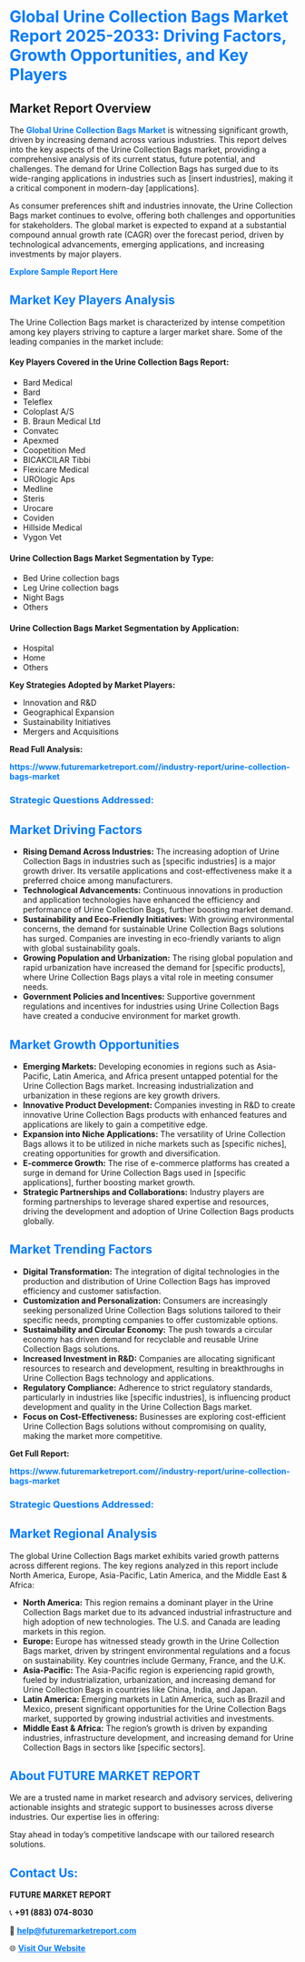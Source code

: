<h1 style="color: #007BFF;">Global Urine Collection Bags Market Report 2025-2033: Driving Factors, Growth Opportunities, and Key Players</h1>

<section id="overview">
<h2>Market Report Overview</h2>
<p>The <a href="https://www.futuremarketreport.com//industry-report/urine-collection-bags-market" style="color: #007BFF; text-decoration: none;"><strong>Global Urine Collection Bags Market</strong></a> is witnessing significant growth, driven by increasing demand across various industries. This report delves into the key aspects of the Urine Collection Bags market, providing a comprehensive analysis of its current status, future potential, and challenges. The demand for Urine Collection Bags has surged due to its wide-ranging applications in industries such as [insert industries], making it a critical component in modern-day [applications].</p>
<p>As consumer preferences shift and industries innovate, the Urine Collection Bags market continues to evolve, offering both challenges and opportunities for stakeholders. The global market is expected to expand at a substantial compound annual growth rate (CAGR) over the forecast period, driven by technological advancements, emerging applications, and increasing investments by major players.</p>
</section>

<section id="overview">
<p><a href="https://www.futuremarketreport.com//request-sample/reportId=84286" style="color: #007BFF; text-decoration: none;"><strong>Explore Sample Report Here</strong></a></p>
</section>

<section id="key-players">
<h2 style="color: #007BFF;">Market Key Players Analysis</h2>
<p>The Urine Collection Bags market is characterized by intense competition among key players striving to capture a larger market share. Some of the leading companies in the market include:</p>
<h4>Key Players Covered in the Urine Collection Bags Report:</h4>
<ul><li>Bard Medical</li><li>Bard</li><li>Teleflex</li><li>Coloplast A/S</li><li>B. Braun Medical Ltd</li><li>Convatec</li><li>Apexmed</li><li>Coopetition Med</li><li>BICAKCILAR Tibbi</li><li>Flexicare Medical</li><li>UROlogic Aps</li><li>Medline</li><li>Steris</li><li>Urocare</li><li>Coviden</li><li>Hillside Medical</li><li>Vygon Vet</li></ul>
<h4>Urine Collection Bags Market Segmentation by Type:</h4>
<ul><li>Bed Urine collection bags</li><li>Leg Urine collection bags</li><li>Night Bags</li><li>Others</li></ul>

<h4>Urine Collection Bags Market Segmentation by Application:</h4>
<ul><li>Hospital</li><li>Home</li><li>Others</li></ul>
<p><strong>Key Strategies Adopted by Market Players:</strong></p>
<ul>
<li>Innovation and R&D</li>
<li>Geographical Expansion</li>
<li>Sustainability Initiatives</li>
<li>Mergers and Acquisitions</li>
</ul>
</section>

<section>
<p><strong>Read Full Analysis: </strong></p><a href="https://www.futuremarketreport.com//industry-report/urine-collection-bags-market" style="color: #007BFF; text-decoration: none;"><strong>https://www.futuremarketreport.com//industry-report/urine-collection-bags-market</strong></a>
<h3 style="color: #007BFF;">Strategic Questions Addressed:</h3>
</section>

<section id="driving-factors">
<h2 style="color: #007BFF;">Market Driving Factors</h2>
<ul>
<li><strong>Rising Demand Across Industries:</strong> The increasing adoption of Urine Collection Bags in industries such as [specific industries] is a major growth driver. Its versatile applications and cost-effectiveness make it a preferred choice among manufacturers.</li>
<li><strong>Technological Advancements:</strong> Continuous innovations in production and application technologies have enhanced the efficiency and performance of Urine Collection Bags, further boosting market demand.</li>
<li><strong>Sustainability and Eco-Friendly Initiatives:</strong> With growing environmental concerns, the demand for sustainable Urine Collection Bags solutions has surged. Companies are investing in eco-friendly variants to align with global sustainability goals.</li>
<li><strong>Growing Population and Urbanization:</strong> The rising global population and rapid urbanization have increased the demand for [specific products], where Urine Collection Bags plays a vital role in meeting consumer needs.</li>
<li><strong>Government Policies and Incentives:</strong> Supportive government regulations and incentives for industries using Urine Collection Bags have created a conducive environment for market growth.</li>
</ul>
</section>

<section id="growth-opportunities">
<h2 style="color: #007BFF;">Market Growth Opportunities</h2>
<ul>
<li><strong>Emerging Markets:</strong> Developing economies in regions such as Asia-Pacific, Latin America, and Africa present untapped potential for the Urine Collection Bags market. Increasing industrialization and urbanization in these regions are key growth drivers.</li>
<li><strong>Innovative Product Development:</strong> Companies investing in R&D to create innovative Urine Collection Bags products with enhanced features and applications are likely to gain a competitive edge.</li>
<li><strong>Expansion into Niche Applications:</strong> The versatility of Urine Collection Bags allows it to be utilized in niche markets such as [specific niches], creating opportunities for growth and diversification.</li>
<li><strong>E-commerce Growth:</strong> The rise of e-commerce platforms has created a surge in demand for Urine Collection Bags used in [specific applications], further boosting market growth.</li>
<li><strong>Strategic Partnerships and Collaborations:</strong> Industry players are forming partnerships to leverage shared expertise and resources, driving the development and adoption of Urine Collection Bags products globally.</li>
</ul>
</section>

<section id="trending-factors">
<h2 style="color: #007BFF;">Market Trending Factors</h2>
<ul>
<li><strong>Digital Transformation:</strong> The integration of digital technologies in the production and distribution of Urine Collection Bags has improved efficiency and customer satisfaction.</li>
<li><strong>Customization and Personalization:</strong> Consumers are increasingly seeking personalized Urine Collection Bags solutions tailored to their specific needs, prompting companies to offer customizable options.</li>
<li><strong>Sustainability and Circular Economy:</strong> The push towards a circular economy has driven demand for recyclable and reusable Urine Collection Bags solutions.</li>
<li><strong>Increased Investment in R&D:</strong> Companies are allocating significant resources to research and development, resulting in breakthroughs in Urine Collection Bags technology and applications.</li>
<li><strong>Regulatory Compliance:</strong> Adherence to strict regulatory standards, particularly in industries like [specific industries], is influencing product development and quality in the Urine Collection Bags market.</li>
<li><strong>Focus on Cost-Effectiveness:</strong> Businesses are exploring cost-efficient Urine Collection Bags solutions without compromising on quality, making the market more competitive.</li>
</ul>
</section>

<section>
<p><strong>Get Full Report: </strong></p><a href="https://www.futuremarketreport.com//industry-report/urine-collection-bags-market" style="color: #007BFF; text-decoration: none;"><strong>https://www.futuremarketreport.com//industry-report/urine-collection-bags-market</strong></a>
<h3 style="color: #007BFF;">Strategic Questions Addressed:</h3>
</section>


<section id="regional-analysis">
<h2 style="color: #007BFF;">Market Regional Analysis</h2>
<p>The global Urine Collection Bags market exhibits varied growth patterns across different regions. The key regions analyzed in this report include North America, Europe, Asia-Pacific, Latin America, and the Middle East & Africa:</p>
<ul>
<li><strong>North America:</strong> This region remains a dominant player in the Urine Collection Bags market due to its advanced industrial infrastructure and high adoption of new technologies. The U.S. and Canada are leading markets in this region.</li>
<li><strong>Europe:</strong> Europe has witnessed steady growth in the Urine Collection Bags market, driven by stringent environmental regulations and a focus on sustainability. Key countries include Germany, France, and the U.K.</li>
<li><strong>Asia-Pacific:</strong> The Asia-Pacific region is experiencing rapid growth, fueled by industrialization, urbanization, and increasing demand for Urine Collection Bags in countries like China, India, and Japan.</li>
<li><strong>Latin America:</strong> Emerging markets in Latin America, such as Brazil and Mexico, present significant opportunities for the Urine Collection Bags market, supported by growing industrial activities and investments.</li>
<li><strong>Middle East & Africa:</strong> The region’s growth is driven by expanding industries, infrastructure development, and increasing demand for Urine Collection Bags in sectors like [specific sectors].</li>
</ul>
</section>

<footer>
<h2 style="color: #007BFF;">About FUTURE MARKET REPORT</h2>
<p>We are a trusted name in market research and advisory services, delivering actionable insights and strategic support to businesses across diverse industries. Our expertise lies in offering:</p>

<p>Stay ahead in today’s competitive landscape with our tailored research solutions.</p>

<h2 style="color: #007BFF;">Contact Us:</h2>
<p><strong>FUTURE MARKET REPORT</strong></p>
<p>📞 <strong>+91 (883) 074-8030</strong></p>
<p>📧 <strong><a href="mailto:help@futuremarketreport.com" style="color: #007BFF;">help@futuremarketreport.com</a></strong></p>
<p>🌐 <strong><a href="https://www.futuremarketreport.com/" style="color: #007BFF;">Visit Our Website</a></strong></p>
</footer>